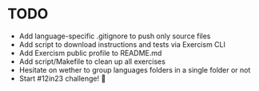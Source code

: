 # TODO

- Add language-specific .gitignore to push only source files
- Add script to download instructions and tests via Exercism CLI
- Add Exercism public profile to README.md
- Add script/Makefile to clean up all exercises
- Hesitate on wether to group languages folders in a single folder or not
- Start #12in23 challenge! :rocket: